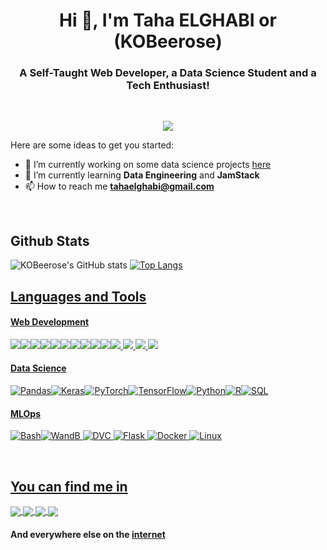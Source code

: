 <h1 align="center">Hi 👋, I'm Taha ELGHABI or (KOBeerose)</h1>

<h3 align="center">A Self-Taught Web Developer, a Data Science Student and a Tech Enthusiast!</h3>
<br>

<p align="center">
   <img src="https://komarev.com/ghpvc/?username=kobeerose&style=for-the-badge&color=0e75b6" />
<p>

Here are some ideas to get you started:

- 🔭 I’m currently working on some data science projects <a href="https://github.com/KOBeerose/Academic-Projects.git" target="_blank">here</a>
- 🌱 I’m currently learning **Data Engineering** and **JamStack**
- 📫 How to reach me **tahaelghabi@gmail.com**
   
<br>
<h2 align="left">Github Stats</h2>

![KOBeerose's GitHub stats](https://github-readme-stats.vercel.app/api/?username=kobeerose&show_icons=true&title_color=fff&icon_color=54EC87&text_color=aaaaaa&bg_color=050505)
[![Top Langs](https://github-readme-stats.vercel.app/api/top-langs/?username=kobeerose&layout=compact&langs_count=8&title_color=fff&text_color=aaaaaa&bg_color=050505)](https://github.com/kobeerose/github-readme-stats)

<p align="left">
   <a href="https://www.linkedin.com/in/taha-elghabi/" target="_blank">
</p>

<h2 align="left">Languages and Tools</h2>
<p>
<h4>Web Development </h4>
</p><img src="https://img.shields.io/badge/React-%2312100E.svg?style=for-the-badge&logo=react"/><img src="https://img.shields.io/badge/Angular-%2312100E.svg?style=for-the-badge&logo=angular&logoColor=DD0031"/><img src="https://img.shields.io/badge/Gatsby-%2312100E.svg?style=for-the-badge&logo=gatsby&logoColor=613091"/><img src="https://img.shields.io/badge/Tailwind_CSS-%2312100E.svg?style=for-the-badge&logo=tailwind-css"/><img src="https://img.shields.io/badge/Sass-%2312100E.svg?style=for-the-badge&logo=sass"/><img src="https://img.shields.io/badge/figma-%2312100E.svg?style=for-the-badge&logo=figma"/><img src="https://img.shields.io/badge/PHP-%2312100E.svg?style=for-the-badge&logo=php"/><img src="https://img.shields.io/badge/Node.js-%2312100E.svg?style=for-the-badge&logo=node.js"/><img src="https://img.shields.io/badge/Django-%2312100E.svg?style=for-the-badge&logo=django&logoColor=29a071"/><img src="https://img.shields.io/badge/Spring-%2312100E.svg?style=for-the-badge&logo=spring"/><img src="https://img.shields.io/badge/MySQL-%2312100E.svg?style=for-the-badge&logo=mysql"/> <img src="https://img.shields.io/badge/MongoDB-%2312100E.svg?style=for-the-badge&logo=mongodb&logoColor=white"/> <img src="https://img.shields.io/badge/Visual%20Studio%20Code-%2312100E.svg?style=for-the-badge&logo=visual-studio-code&logoColor=21a3f1"/> <img src="https://img.shields.io/badge/JavaScript-%2312100E.svg?style=for-the-badge&logo=javascript"/>
<h4>Data Science </h4><img src="https://img.shields.io/badge/pandas-%2312100E.svg?style=for-the-badge&amp;logo=pandas" alt="Pandas"><img src="https://img.shields.io/badge/Keras-%2312100E.svg?style=for-the-badge&amp;logo=Keras&amp;logoColor=red" alt="Keras"><img src="https://img.shields.io/badge/-PyTorch-%2312100E.svg?&amp;logo=PyTorch&amp;style=for-the-badge" alt="PyTorch"><img src="https://img.shields.io/badge/-TensorFlow-%2312100E.svg?&amp;logo=TensorFlow&amp;style=for-the-badge" alt="TensorFlow"><img alt="Python" src="https://img.shields.io/badge/Python-%2312100E.svg?logo=python&style=for-the-badge&logoColor=yellow"/><img alt="R" src="https://img.shields.io/badge/-R-%2312100E.svg?logo=r&logoColor=blue&style=for-the-badge"/><img alt="SQL" src="https://img.shields.io/badge/SQL-%2312100E.svg?style=for-the-badge&logo=mysql"/>

#### MLOps
<img alt="Bash" src="https://img.shields.io/badge/Bash-%2312100E.svg?&logo=gnu-bash&style=for-the-badge"/><img src="https://img.shields.io/badge/Weights_&amp;_Biases-%2312100E?style=for-the-badge&amp;logo=WeightsAndBiases&amp;logoColor=yellow" alt="WandB">
<img src="https://img.shields.io/badge/DVC-%2312100E?style=for-the-badge&amp;logo=dataversioncontrol&amp;logoColor=purple" alt="DVC">
<img src="https://img.shields.io/badge/flask-%2312100E.svg?style=for-the-badge&amp;logo=flask" alt="Flask">
<img src="https://img.shields.io/badge/-Docker-%2312100E.svg?&amp;logo=Docker&amp;style=for-the-badge" alt="Docker">
<img src="https://img.shields.io/badge/-Linux-%2312100E.svg?&amp;logo=Linux&amp;style=for-the-badge" alt="Linux">

<br>
<h2 align="left">You can find me in</h2>
<a href="https://www.linkedin.com/in/taha-elghabi/" target="_blank"><img align="center" src="https://img.shields.io/badge/linkedin-%2312100E.svg?style=for-the-badge&logo=linkedin&logoColor=blue"/>
<a href="https://www.kaggle.com/kobeerose" target="_blank"><img align="center" src="https://img.shields.io/badge/-kaggle-%2312100E.svg?logo=kaggle&logoColor=blue&style=for-the-badge"/>
<a href="https://dev.to/kobeerose" target="_blank"><img align="center" src="https://img.shields.io/badge/dev.to-%2312100E.svg?style=for-the-badge&logo=dev.to"/>
<a href="https://stackoverflow.com/users/15874956/kobeerose?tab=profile" target="_blank"><img align="center" src="https://img.shields.io/badge/Stack Overflow-%2312100E.svg?style=for-the-badge&logo=StackOverflow&logoColor"/></a>
<br>
<h4>And everywhere else on the <a href="https://linktr.ee/KOBeerose" target="_blank" style="text-decoration: none,color: white;">internet</a> </h4>
